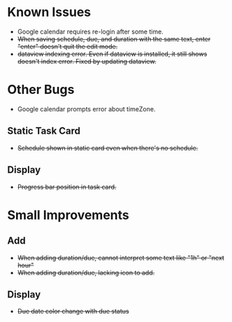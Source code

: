 




# Known Issues
- Google calendar requires re-login after some time.
- ~~When saving schedule, due, and duration with the same text, enter "enter" doesn't quit the edit mode.~~
- ~~dataview indexing error. Even if dataview is installed, it still shows doesn't index error. Fixed by updating dataview.~~



# Other Bugs
- Google calendar prompts error about timeZone.

## Static Task Card
- ~~Schedule shown in static card even when there's no schedule.~~


## Display
- ~~Progress bar position in task card.~~


# Small Improvements
## Add
- ~~When adding duration/due, cannot interpret some text like "1h" or "next hour"~~
- ~~When adding duration/due, lacking icon to add.~~

## Display
- ~~Due date color change with due status~~



